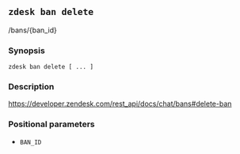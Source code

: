 ## `zdesk ban delete`

/bans/{ban_id}

### Synopsis

    zdesk ban delete [ ... ]

### Description

https://developer.zendesk.com/rest_api/docs/chat/bans#delete-ban

### Positional parameters

* `BAN_ID`


